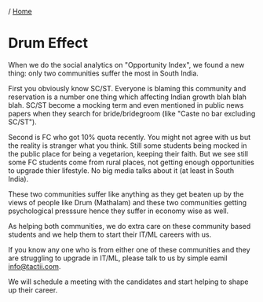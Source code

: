 / [Home](index.md)

# Drum Effect

When we do the social analytics on "Opportunity Index", we found a new thing: only two communities suffer the most in South India.

First you obviously know SC/ST. Everyone is blaming this community and reservation is a number one thing which affecting Indian growth blah blah blah. SC/ST become a mocking term and even mentioned in public news papers when they search for bride/bridegroom (like "Caste no bar excluding SC/ST").

Second is FC who got 10% quota recently. You might not agree with us but the reality is stranger what you think. Still some students being mocked in the public place for being a vegetarion, keeping their faith. But we see still some FC students come from rural places, not getting enough opportunities to upgrade thier lifestyle. No big media talks about it (at least in South India).

These two communities suffer like anything as they get beaten up by the views of people like Drum (Mathalam) and these two communities getting psychological presssure hence they suffer in economy wise as well.

As helping both communities, we do extra care on these community based students and we help them to start their IT/ML careers with us.

If you know any one who is from either one of these communities and they are struggling to upgrade in IT/ML, please talk to us by simple eamil info@tactii.com.

We will schedule a meeting with the candidates and start helping to shape up their career.